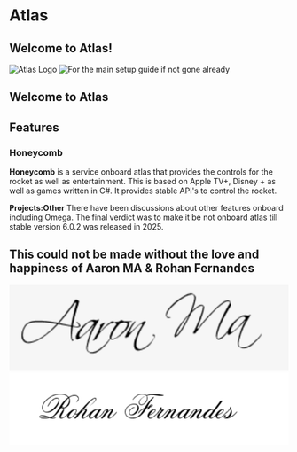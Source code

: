 # Atlas
## Welcome to Atlas!
![Atlas Logo](https://github.com/firebolt-space/atlas/blob/master/images/moon.jpg?raw=true)
![For the main setup guide if not gone already](https://firebolt-space.github.io/atlas)
## Welcome to Atlas

## Features

### Honeycomb

**Honeycomb** is a service onboard atlas that provides the controls for the rocket as well as entertainment. This is based on Apple TV+, Disney + as well as games written in C#. It provides stable API's to control the rocket.

**Projects:Other** There have been discussions about other features onboard including Omega. The final verdict was to make it be not onboard atlas till stable  version 6.0.2 was released in 2025.

## This could not be made without the love and happiness of Aaron MA & Rohan Fernandes
![Aaron Ma Signature](../svg/signature/aaron.svg)
![Rohan Fernandes Signature](../svg/signature/rohan.svg)
